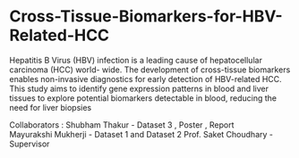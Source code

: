 # Cross-Tissue-Biomarkers-for-HBV-Related-HCC

Hepatitis B Virus (HBV) infection is a leading
cause of hepatocellular carcinoma (HCC) world-
wide. The development of cross-tissue biomarkers
enables non-invasive diagnostics for early detection of HBV-related HCC. This study aims to identify gene expression patterns in blood and liver tissues to explore potential biomarkers detectable in
blood, reducing the need for liver biopsies

Collaborators : Shubham Thakur - Dataset 3 , Poster , Report  
                Mayurakshi Mukherji - Dataset 1 and Dataset 2                                                                                                                                                                   Prof. Saket Choudhary - Supervisor 
                

